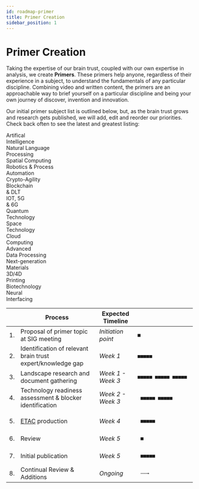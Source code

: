 ```yaml
---
id: roadmap-primer
title: Primer Creation
sidebar_position: 1
---
```


# Primer Creation

Taking the expertise of our brain trust, coupled with our own expertise in analysis, we create **Primers**. These primers help anyone, regardless of their experience in a subject, to understand the fundamentals of any particular discipline. Combining video and written content, the primers are an approachable way to brief yourself on a particular discipline and being your own journey of discover, invention and innovation.

Our initial primer subject list is outlined below, but, as the brain trust grows and research gets published, we will add, edit and reorder our priorities. Check back often to see the latest and greatest listing:

<div class="container">
<div class="row">
<div class="text--center col col--15 padding">
Artifical<br/>Intelligence
</div>
<div class="text--center col col--15 padding">
Natural Language<br/>Processing
</div>
<div class="text--center col col--15 padding">
Spatial Computing
</div>
<div class="text--center col col--15 padding">
Robotics &amp; Process<br/>Automation
</div>
<div class="text--center col col--15 padding">
Crypto-Agility
</div>
</div>
<div class="row">
<div class="text--center col col--15 padding">
Blockchain<br/>&amp; DLT
</div>
<div class="text--center col col--15 padding">
IOT, 5G<br/>&amp; 6G
</div>
<div class="text--center col col--15 padding">
Quantum<br/>Technology
</div>
<div class="text--center col col--15 padding">
Space<br/>Technology
</div>
<div class="text--center col col--15 padding">
Cloud<br/>Computing
</div>
</div>
<div class="row">
<div class="text--center col col--15 padding">
Advanced<br/>Data Processing
</div>
<div class="text--center col col--15 padding">
Next-generation<br/>Materials
</div>
<div class="text--center col col--15 padding">
3D/4D<br/>Printing
</div>
<div class="text--center col col--15 padding">
Biotechnology
</div>
<div class="text--center col col--15 padding">
Neural<br/>Interfacing
</div>
</div>
</div>

|  | Process | Expected Timeline |   |
|--|---------|-------------------|---|
|1.| Proposal of primer topic at SIG meeting | _Initiation point_ | <pre>■                                             </pre> |
|2.| Identification of relevant brain trust expert/knowledge gap | _Week 1_ | <pre>■■■■■                                        </pre> |
|3.| Landscape research and document gathering | _Week 1 - Week 3_ | <pre>■■■■■ ■■■■■ ■■■■■                        </pre> |
|4.| Technology readiness assessment & blocker identification | _Week 2 - Week 3_ | <pre>        ■■■■■ ■■■■■                        
</pre> |
|5.| [ETAC](https://github.com/wso2/ETAC) production | _Week 4_ | <pre>                        ■■■■■               </pre> |
|6.| Review | _Week 5_ | <pre>                                ■            </pre> |
|7.| Initial publication | _Week 5_ | <pre>                                ■■■■■      </pre> |
|8.| Continual Review &amp; Additions | _Ongoing_ | <pre>                                        ——→   </pre> |
